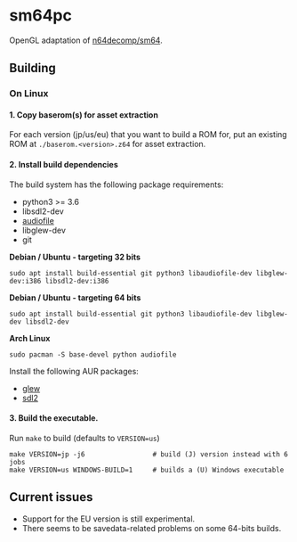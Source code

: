 # sm64pc
OpenGL adaptation of [n64decomp/sm64](https://github.com/n64decomp/sm64). 

## Building

### On Linux

#### 1. Copy baserom(s) for asset extraction

For each version (jp/us/eu) that you want to build a ROM for, put an existing ROM at
`./baserom.<version>.z64` for asset extraction.

#### 2. Install build dependencies

The build system has the following package requirements:
  * python3 >= 3.6
  * libsdl2-dev
  * [audiofile](https://audiofile.68k.org/)
  * libglew-dev
  * git


__Debian / Ubuntu - targeting 32 bits__
```
sudo apt install build-essential git python3 libaudiofile-dev libglew-dev:i386 libsdl2-dev:i386
```
__Debian / Ubuntu - targeting 64 bits__
```
sudo apt install build-essential git python3 libaudiofile-dev libglew-dev libsdl2-dev
```

__Arch Linux__
```
sudo pacman -S base-devel python audiofile
```
Install the following AUR packages:
* [glew](https://www.archlinux.org/packages/extra/x86_64/glew/)
* [sdl2](https://www.archlinux.org/packages/extra/x86_64/sdl2/)

#### 3. Build the executable.

Run `make` to build (defaults to `VERSION=us`)

```
make VERSION=jp -j6                 # build (J) version instead with 6 jobs
make VERSION=us WINDOWS-BUILD=1     # builds a (U) Windows executable 
```

## Current issues

 * Support for the EU version is still experimental.
 * There seems to be savedata-related problems on some 64-bits builds.
